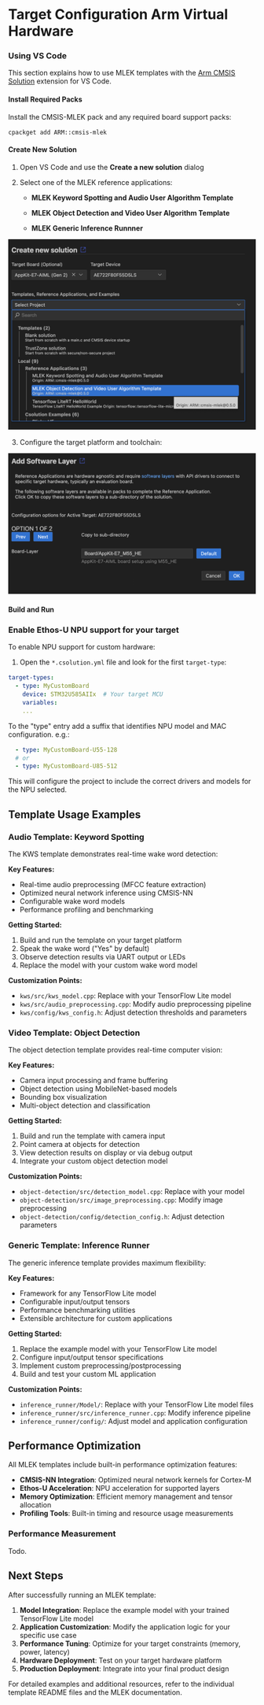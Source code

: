 # Target Configuration Arm Virtual Hardware

<!-- markdownlint-disable MD013 -->
<!-- markdownlint-disable MD036 -->

### Using VS Code

This section explains how to use MLEK templates with the [Arm CMSIS Solution](https://marketplace.visualstudio.com/items?itemName=Arm.cmsis-csolution) extension for VS Code.

#### Install Required Packs

Install the CMSIS-MLEK pack and any required board support packs:

```shell
cpackget add ARM::cmsis-mlek
```

#### Create New Solution

1. Open VS Code and use the **Create a new solution** dialog
2. Select one of the MLEK reference applications:

   - **MLEK Keyword Spotting and Audio User Algorithm Template**

   - **MLEK Object Detection and Video User Algorithm Template** 

   - **MLEK Generic Inference Runnner**

![Select MLEK Template](images/SelectMLEKTemplate.png)

3. Configure the target platform and toolchain:

![Configure MLEK Solution](images/ConfigureMLEKSolution.png)

#### Build and Run

### Enable Ethos-U NPU support for your target

To enable NPU support for custom hardware:

1. Open the `*.csolution.yml` file and look for the first `target-type`:

```yml
target-types:
  - type: MyCustomBoard
    device: STM32U585AIIx  # Your target MCU
    variables:
    ...
```
To the "type" entry add a suffix that identifies NPU model and MAC configuration. e.g.:
```yml
  - type: MyCustomBoard-U55-128 
  # or 
  - type: MyCustomBoard-U85-512
```

This will configure the project to include the correct drivers and models for the NPU selected.

## Template Usage Examples

### Audio Template: Keyword Spotting

The KWS template demonstrates real-time wake word detection:

**Key Features:**
- Real-time audio preprocessing (MFCC feature extraction)
- Optimized neural network inference using CMSIS-NN
- Configurable wake word models
- Performance profiling and benchmarking

**Getting Started:**
1. Build and run the template on your target platform
2. Speak the wake word ("Yes" by default)
3. Observe detection results via UART output or LEDs
4. Replace the model with your custom wake word model

**Customization Points:**
- `kws/src/kws_model.cpp`: Replace with your TensorFlow Lite model
- `kws/src/audio_preprocessing.cpp`: Modify audio preprocessing pipeline  
- `kws/config/kws_config.h`: Adjust detection thresholds and parameters

### Video Template: Object Detection

The object detection template provides real-time computer vision:

**Key Features:**
- Camera input processing and frame buffering
- Object detection using MobileNet-based models
- Bounding box visualization
- Multi-object detection and classification

**Getting Started:**
1. Build and run the template with camera input
2. Point camera at objects for detection
3. View detection results on display or via debug output
4. Integrate your custom object detection model

**Customization Points:**
- `object-detection/src/detection_model.cpp`: Replace with your model
- `object-detection/src/image_preprocessing.cpp`: Modify image preprocessing
- `object-detection/config/detection_config.h`: Adjust detection parameters

### Generic Template: Inference Runner

The generic inference template provides maximum flexibility:

**Key Features:**
- Framework for any TensorFlow Lite model
- Configurable input/output tensors
- Performance benchmarking utilities
- Extensible architecture for custom applications

**Getting Started:**
1. Replace the example model with your TensorFlow Lite model
2. Configure input/output tensor specifications
3. Implement custom preprocessing/postprocessing
4. Build and test your custom ML application

**Customization Points:**
- `inference_runner/Model/`: Replace with your TensorFlow Lite model files
- `inference_runner/src/inference_runner.cpp`: Modify inference pipeline
- `inference_runner/config/`: Adjust model and application configuration

## Performance Optimization

All MLEK templates include built-in performance optimization features:

- **CMSIS-NN Integration**: Optimized neural network kernels for Cortex-M
- **Ethos-U Acceleration**: NPU acceleration for supported layers
- **Memory Optimization**: Efficient memory management and tensor allocation
- **Profiling Tools**: Built-in timing and resource usage measurements

### Performance Measurement

Todo.

## Next Steps

After successfully running an MLEK template:

1. **Model Integration**: Replace the example model with your trained TensorFlow Lite model
2. **Application Customization**: Modify the application logic for your specific use case  
3. **Performance Tuning**: Optimize for your target constraints (memory, power, latency)
4. **Hardware Deployment**: Test on your target hardware platform
5. **Production Deployment**: Integrate into your final product design

For detailed examples and additional resources, refer to the individual template README files and the MLEK documentation.


